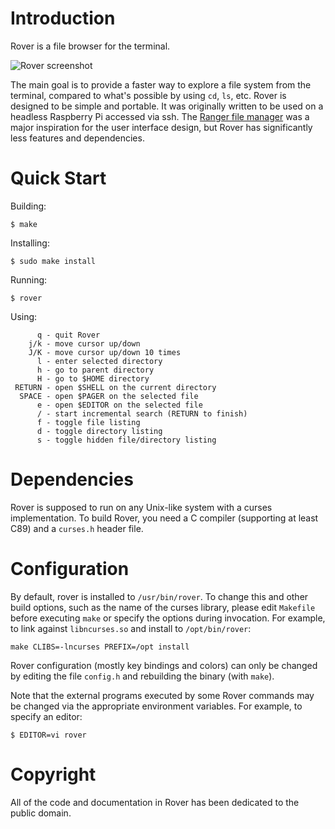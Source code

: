 Introduction
============

 Rover is a file browser for the terminal.

![Rover screenshot](/../screenshots/screenshot.png?raw=true "Screenshot")

 The main goal is to provide a faster way to explore a file system from the
terminal, compared to what's possible by using `cd`, `ls`, etc. Rover
is designed to be simple and portable. It was originally written to be
used on a headless Raspberry Pi accessed via ssh. The [Ranger file manager](http://ranger.nongnu.org/)
was a major inspiration for the user interface design, but Rover has
significantly less features and dependencies.


Quick Start
===========

 Building:
 ```
 $ make
 ```

 Installing:
 ```
 $ sudo make install
 ```

 Running:
 ```
 $ rover
 ```

 Using:
 ```
       q - quit Rover
     j/k - move cursor up/down
     J/K - move cursor up/down 10 times
       l - enter selected directory
       h - go to parent directory
       H - go to $HOME directory
  RETURN - open $SHELL on the current directory
   SPACE - open $PAGER on the selected file
       e - open $EDITOR on the selected file
       / - start incremental search (RETURN to finish)
       f - toggle file listing
       d - toggle directory listing
       s - toggle hidden file/directory listing
 ```


Dependencies
============

 Rover is supposed to run on any Unix-like system with a curses implementation.
To build Rover, you need a C compiler (supporting at least C89) and a `curses.h`
header file.


Configuration
=============

 By default, rover is installed to `/usr/bin/rover`. To change this and other
build options, such as the name of the curses library, please edit `Makefile`
before executing `make` or specify the options during invocation. For example,
to link against `libncurses.so` and install to `/opt/bin/rover`:
 ```
 make CLIBS=-lncurses PREFIX=/opt install
 ```

 Rover configuration (mostly key bindings and colors) can only be changed
by editing the file `config.h` and rebuilding the binary (with `make`).

 Note that the external programs executed by some Rover commands may be changed
via the appropriate environment variables. For example, to specify an editor:
 ```
 $ EDITOR=vi rover
 ```


Copyright
=========

 All of the code and documentation in Rover has been dedicated to the
   public domain.
